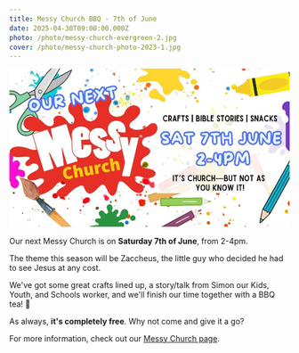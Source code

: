 ```yaml
---
title: Messy Church BBQ - 7th of June
date: 2025-04-30T09:00:00.000Z
photo: /photo/messy-church-evergreen-2.jpg
cover: /photo/messy-church-photo-2023-1.jpg
---
```


![Messy Church Invitation - Paintbrushes, paint splats, and craft materials](/photo/messychurch-slide-jun-2025.jpg)

Our next Messy Church is on **Saturday 7th of June**, from 2-4pm.

The theme this season will be Zaccheus, the little guy who decided he had to see Jesus at any cost.

We've got some great crafts lined up, a story/talk from Simon our Kids, Youth, and Schools worker, and we'll finish our time together with a BBQ tea! 🍔

As always, **it's completely free**. Why not come and give it a go?

For more information, check out our [Messy Church page](/services/messychurch/).
